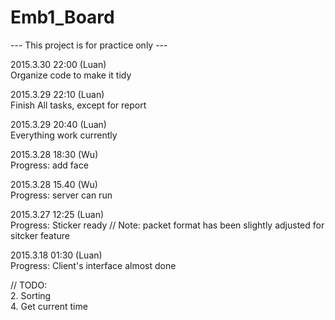 # Emb1_Board
--- This project is for practice only ---  
  
2015.3.30 22:00 (Luan)  
Organize code to make it tidy  
  
2015.3.29 22:10 (Luan)  
Finish All tasks, except for report  
  
2015.3.29 20:40 (Luan)  
Everything work currently  
  
2015.3.28 18:30 (Wu)  
Progress: add face  
  
2015.3.28 15.40 (Wu)  
Progress: server can run  
  
2015.3.27  12:25  (Luan)  
Progress: Sticker ready
// Note: packet format has been slightly adjusted for sitcker feature
  
2015.3.18  01:30  (Luan)  
Progress: Client's interface almost done  
  
// TODO:  
2. Sorting  
4. Get current time  
